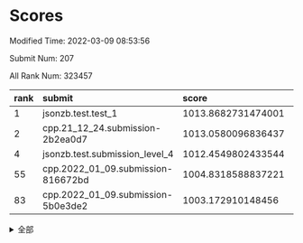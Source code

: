# Scores

Modified Time: 2022-03-09 08:53:56

Submit Num: 207

All Rank Num: 323457

| rank |               submit               |       score        |       sigma        | pk_num |
| :--- | :--------------------------------- | :----------------- | :----------------- | :----- |
| 1    | jsonzb.test.test_1                 | 1013.8682731474001 | 0.8066858643351708 | 6253   |
| 2    | cpp.21_12_24.submission-2b2ea0d7   | 1013.0580096836437 | 0.8030076535142056 | 6251   |
| 4    | jsonzb.test.submission_level_4     | 1012.4549802433544 | 0.780911007393066  | 6250   |
| 55   | cpp.2022_01_09.submission-816672bd | 1004.8318588837221 | 0.7255012590755325 | 6254   |
| 83   | cpp.2022_01_09.submission-5b0e3de2 | 1003.172910148456  | 0.7065866699335802 | 6253   |


<details>
<summary>全部</summary>

| rank |                 submit                 |       score        |       sigma        | pk_num |
| :--- | :------------------------------------- | :----------------- | :----------------- | :----- |
| 1    | jsonzb.test.test_1                     | 1013.8682731474001 | 0.8066858643351708 | 6253   |
| 2    | cpp.21_12_24.submission-2b2ea0d7       | 1013.0580096836437 | 0.8030076535142056 | 6251   |
| 3    | gobigger.level_3.submission_level_3_1  | 1012.4693038457568 | 0.777727823774732  | 6246   |
| 4    | jsonzb.test.submission_level_4         | 1012.4549802433544 | 0.780911007393066  | 6250   |
| 5    | gobigger.level_3.submission_level_3_33 | 1011.4743518513366 | 0.7874851459507964 | 6253   |
| 6    | gobigger.level_3.submission_level_3_14 | 1011.4499768217469 | 0.7548980865725099 | 6251   |
| 7    | gobigger.level_3.submission_level_3_10 | 1011.4481555509393 | 0.8002310920446604 | 6246   |
| 8    | gobigger.level_3.submission_level_3_41 | 1011.4360909966307 | 0.791263398114874  | 6255   |
| 9    | gobigger.level_3.submission_level_3_26 | 1011.2887496281452 | 0.7648028846286689 | 6249   |
| 10   | gobigger.level_3.submission_level_3_46 | 1011.0545206533992 | 0.7677310912221122 | 6247   |
| 11   | gobigger.level_3.submission_level_3_2  | 1010.9828402655152 | 0.7714212551178492 | 6249   |
| 12   | gobigger.level_3.submission_level_3_5  | 1010.9155028970991 | 0.7867987094679113 | 6250   |
| 13   | gobigger.level_3.submission_level_3_17 | 1010.8696709652554 | 0.7789528919697833 | 6251   |
| 14   | gobigger.level_3.submission_level_3_21 | 1010.638336523727  | 0.7627591359032796 | 6247   |
| 15   | gobigger.level_3.submission_level_3_19 | 1010.5825558244691 | 0.7809224236814338 | 6247   |
| 16   | gobigger.level_3.submission_level_3_44 | 1010.5568945256788 | 0.7683889161561491 | 6244   |
| 17   | gobigger.level_3.submission_level_3_9  | 1010.5550688740614 | 0.7474432125489272 | 6249   |
| 18   | gobigger.level_3.submission_level_3_6  | 1010.5450829350633 | 0.7548792233678159 | 6248   |
| 19   | gobigger.level_3.submission_level_3_8  | 1010.3467971738784 | 0.7349226453927481 | 6245   |
| 20   | gobigger.level_3.submission_level_3_47 | 1010.3404172941969 | 0.7604706674731285 | 6248   |
| 21   | gobigger.level_3.submission_level_3_48 | 1010.3120089606589 | 0.7522485706079386 | 6248   |
| 22   | gobigger.level_3.submission_level_3_31 | 1010.258865009146  | 0.7667116031016444 | 6253   |
| 23   | gobigger.level_3.submission_level_3_7  | 1010.121189253864  | 0.7649732151285208 | 6252   |
| 24   | gobigger.level_3.submission_level_3_11 | 1010.1051762546424 | 0.7547294379259201 | 6251   |
| 25   | gobigger.level_3.submission_level_3_40 | 1010.0905056602004 | 0.7624451908362414 | 6249   |
| 26   | gobigger.level_3.submission_level_3_27 | 1009.8909330581955 | 0.7729419546116335 | 6255   |
| 27   | gobigger.level_3.submission_level_3_49 | 1009.7775356781924 | 0.7582600113007841 | 6249   |
| 28   | gobigger.level_3.submission_level_3_45 | 1009.7712772587923 | 0.7629279838441838 | 6250   |
| 29   | gobigger.level_3.submission_level_3_37 | 1009.7521762166916 | 0.7759361680985338 | 6250   |
| 30   | gobigger.level_3.submission_level_3_39 | 1009.7430271726428 | 0.754432361839273  | 6252   |
| 31   | gobigger.level_3.submission_level_3_3  | 1009.7427651264046 | 0.7535848038951511 | 6251   |
| 32   | gobigger.level_3.submission_level_3_30 | 1009.6238380132899 | 0.7761331293736744 | 6251   |
| 33   | gobigger.level_3.submission_level_3_18 | 1009.5582030407838 | 0.7700400326465731 | 6251   |
| 34   | gobigger.level_3.submission_level_3_12 | 1009.5440110879506 | 0.7481182441512775 | 6253   |
| 35   | gobigger.level_3.submission_level_3_25 | 1009.4891968260112 | 0.7446551351650114 | 6251   |
| 36   | gobigger.level_3.submission_level_3_28 | 1009.4810251809455 | 0.7774910624368958 | 6251   |
| 37   | gobigger.level_3.submission_level_3_16 | 1009.4627525543492 | 0.7427849485650059 | 6249   |
| 38   | gobigger.level_3.submission_level_3_29 | 1009.441594482511  | 0.7397346182452602 | 6253   |
| 39   | gobigger.level_3.submission_level_3_35 | 1009.2949317268551 | 0.7475477631880041 | 6248   |
| 40   | gobigger.level_3.submission_level_3_0  | 1009.1312805332975 | 0.7373151060924832 | 6252   |
| 41   | gobigger.level_3.submission_level_3_15 | 1009.0935894706413 | 0.7516643900952285 | 6251   |
| 42   | gobigger.level_3.submission_level_3_36 | 1009.0515853897612 | 0.7441446338283004 | 6243   |
| 43   | gobigger.level_3.submission_level_3_43 | 1009.044278591839  | 0.7555660170619487 | 6248   |
| 44   | gobigger.level_3.submission_level_3_34 | 1009.0364982974833 | 0.7613231790401195 | 6246   |
| 45   | gobigger.level_3.submission_level_3_20 | 1008.9536596706477 | 0.7457636564667521 | 6253   |
| 46   | gobigger.level_3.submission_level_3_4  | 1008.8666039999632 | 0.7485385244085688 | 6252   |
| 47   | gobigger.level_3.submission_level_3_22 | 1008.7364177021966 | 0.7482695871834425 | 6244   |
| 48   | gobigger.level_3.submission_level_3_23 | 1008.7316444317097 | 0.7615644221533185 | 6255   |
| 49   | gobigger.level_3.submission_level_3_13 | 1008.6714044446759 | 0.7378537002754962 | 6254   |
| 50   | gobigger.level_3.submission_level_3_24 | 1008.4946719276771 | 0.7706187356712532 | 6256   |
| 51   | gobigger.level_3.submission_level_3_32 | 1008.3620018169372 | 0.7585816045377465 | 6249   |
| 52   | gobigger.level_3.submission_level_3_42 | 1008.3498241545726 | 0.7439433507088967 | 6249   |
| 53   | gobigger.level_3.submission_level_3_38 | 1008.139898242099  | 0.741704643479226  | 6249   |
| 54   | gobigger.level_1.submission_level_1_4  | 1004.874181479344  | 0.7227743671211734 | 6252   |
| 55   | cpp.2022_01_09.submission-816672bd     | 1004.8318588837221 | 0.7255012590755325 | 6254   |
| 56   | gobigger.level_1.submission_level_1_33 | 1004.7232047596226 | 0.7386977484362401 | 6247   |
| 57   | gobigger.level_1.submission_level_1_42 | 1004.5110126551444 | 0.719000928073659  | 6247   |
| 58   | gobigger.level_1.submission_level_1_17 | 1004.5000228773247 | 0.7192421100335945 | 6253   |
| 59   | gobigger.level_1.submission_level_1_38 | 1004.3766239568049 | 0.7120515902946958 | 6248   |
| 60   | gobigger.level_1.submission_level_1_0  | 1004.2945710211743 | 0.7249385262102703 | 6248   |
| 61   | gobigger.level_1.submission_level_1_18 | 1004.176726054667  | 0.7112812606648398 | 6253   |
| 62   | gobigger.level_1.submission_level_1_1  | 1004.1294672507792 | 0.7142892053544617 | 6258   |
| 63   | gobigger.level_1.submission_level_1_37 | 1004.0016742264187 | 0.7111630850776305 | 6253   |
| 64   | gobigger.level_1.submission_level_1_24 | 1003.8913213739113 | 0.7155451462313284 | 6245   |
| 65   | gobigger.level_1.submission_level_1_11 | 1003.8814449505526 | 0.7240176332139678 | 6251   |
| 66   | gobigger.level_1.submission_level_1_40 | 1003.8428151335845 | 0.7212913532223438 | 6248   |
| 67   | gobigger.level_1.submission_level_1_8  | 1003.82110108923   | 0.72165116388041   | 6251   |
| 68   | gobigger.level_1.submission_level_1_15 | 1003.7470678917105 | 0.7276028385871445 | 6248   |
| 69   | gobigger.level_1.submission_level_1_7  | 1003.7408730444953 | 0.7139351436208045 | 6252   |
| 70   | gobigger.level_1.submission_level_1_36 | 1003.7119994655707 | 0.7257077646963789 | 6252   |
| 71   | gobigger.level_1.submission_level_1_20 | 1003.7028219258804 | 0.7152591554222533 | 6245   |
| 72   | gobigger.level_1.submission_level_1_13 | 1003.660820364612  | 0.7024037214793263 | 6248   |
| 73   | gobigger.level_1.submission_level_1_49 | 1003.6559570674341 | 0.7124425332191396 | 6250   |
| 74   | gobigger.level_1.submission_level_1_23 | 1003.652448614477  | 0.7240346420032039 | 6249   |
| 75   | gobigger.level_1.submission_level_1_29 | 1003.6076830897891 | 0.7126220129503898 | 6247   |
| 76   | gobigger.level_1.submission_level_1_31 | 1003.5409855006357 | 0.7164940116728464 | 6246   |
| 77   | gobigger.level_1.submission_level_1_3  | 1003.5101486983322 | 0.7227840647376719 | 6250   |
| 78   | gobigger.level_1.submission_level_1_39 | 1003.4460639662447 | 0.7099872324162348 | 6251   |
| 79   | gobigger.level_1.submission_level_1_5  | 1003.2885381379292 | 0.7157259908749589 | 6247   |
| 80   | gobigger.level_1.submission_level_1_2  | 1003.2501095931677 | 0.7125379801369328 | 6248   |
| 81   | gobigger.level_1.submission_level_1_47 | 1003.2126742563562 | 0.7140656295794666 | 6250   |
| 82   | gobigger.level_1.submission_level_1_22 | 1003.1985755466952 | 0.7172944801811271 | 6248   |
| 83   | cpp.2022_01_09.submission-5b0e3de2     | 1003.172910148456  | 0.7065866699335802 | 6253   |
| 84   | gobigger.level_1.submission_level_1_28 | 1003.1721210152924 | 0.7220026103477165 | 6253   |
| 85   | gobigger.level_1.submission_level_1_14 | 1003.1686054049953 | 0.7198774764812582 | 6250   |
| 86   | gobigger.level_1.submission_level_1_16 | 1003.0847885220251 | 0.7186778985164239 | 6250   |
| 87   | gobigger.level_1.submission_level_1_44 | 1003.080274192488  | 0.7144625583878546 | 6246   |
| 88   | gobigger.level_1.submission_level_1_34 | 1003.0477438163083 | 0.7152989391270553 | 6250   |
| 89   | gobigger.level_1.submission_level_1_19 | 1003.031198791131  | 0.7258393184020163 | 6252   |
| 90   | gobigger.level_1.submission_level_1_10 | 1003.0091482953029 | 0.7106771494945211 | 6253   |
| 91   | gobigger.level_1.submission_level_1_30 | 1002.9520804933322 | 0.71946654828274   | 6248   |
| 92   | gobigger.level_1.submission_level_1_43 | 1002.8734933885761 | 0.7012185226787085 | 6250   |
| 93   | gobigger.level_1.submission_level_1_6  | 1002.7994756584667 | 0.7226485819248591 | 6248   |
| 94   | gobigger.level_1.submission_level_1_25 | 1002.7049069635852 | 0.7217064240366834 | 6252   |
| 95   | gobigger.level_1.submission_level_1_45 | 1002.6935980885601 | 0.7184626322957174 | 6252   |
| 96   | gobigger.level_1.submission_level_1_9  | 1002.6735701362176 | 0.7046185478781184 | 6247   |
| 97   | gobigger.level_1.submission_level_1_35 | 1002.5549197313259 | 0.7137798666357063 | 6252   |
| 98   | gobigger.level_1.submission_level_1_46 | 1002.5375793885732 | 0.7178791224549403 | 6251   |
| 99   | gobigger.level_1.submission_level_1_21 | 1002.3924581793873 | 0.7119379092586868 | 6248   |
| 100  | gobigger.level_1.submission_level_1_41 | 1002.3851360344238 | 0.7208633484568493 | 6251   |
| 101  | gobigger.level_1.submission_level_1_12 | 1002.2172819871859 | 0.7039937110586999 | 6251   |
| 102  | gobigger.level_1.submission_level_1_32 | 1002.1315651528524 | 0.7230726930191006 | 6251   |
| 103  | gobigger.level_1.submission_level_1_27 | 1002.1298513864554 | 0.7157333118371806 | 6252   |
| 104  | gobigger.level_1.submission_level_1_48 | 1001.9218362440805 | 0.6999050923623262 | 6253   |
| 105  | gobigger.level_1.submission_level_1_26 | 1001.4505979719254 | 0.7104929140904969 | 6250   |
| 106  | gobigger.random.submission_random_39   | 997.7814899036327  | 0.7052511012809118 | 6250   |
| 107  | gobigger.random.submission_random_7    | 997.2197214047809  | 0.7069923053477296 | 6252   |
| 108  | gobigger.random.submission_random_24   | 997.1438122911202  | 0.7061876951077297 | 6256   |
| 109  | gobigger.random.submission_random_23   | 997.0881823334455  | 0.7085893409583426 | 6250   |
| 110  | gobigger.random.submission_random_46   | 996.9051064922293  | 0.7103500281450589 | 6248   |
| 111  | gobigger.random.submission_random_28   | 996.8845374905244  | 0.7051610219289325 | 6255   |
| 112  | gobigger.random.submission_random_8    | 996.5919696399524  | 0.7062212846028041 | 6254   |
| 113  | gobigger.random.submission_random_49   | 996.587066115547   | 0.7159647695507684 | 6247   |
| 114  | gobigger.random.submission_random_29   | 996.5134262616384  | 0.7025750878594099 | 6248   |
| 115  | gobigger.random.submission_random_19   | 996.5045654867894  | 0.7136523253229881 | 6253   |
| 116  | gobigger.random.submission_random_20   | 996.45480450135    | 0.70521177005014   | 6248   |
| 117  | gobigger.random.submission_random_35   | 996.2940995526473  | 0.7039776390223623 | 6252   |
| 118  | gobigger.random.submission_random_15   | 996.2755501848095  | 0.7083449855188796 | 6252   |
| 119  | gobigger.random.submission_random_32   | 996.2622949050862  | 0.700833808134015  | 6250   |
| 120  | gobigger.random.submission_random_47   | 996.2128950244869  | 0.710968768073345  | 6249   |
| 121  | gobigger.random.submission_random_34   | 996.1687845872923  | 0.7079356348601044 | 6254   |
| 122  | gobigger.random.submission_random_12   | 996.1595572193471  | 0.7155320606356981 | 6257   |
| 123  | gobigger.random.submission_random_1    | 996.1135191812455  | 0.7092301199359351 | 6249   |
| 124  | gobigger.random.submission_random_31   | 996.0504094459807  | 0.7076535850723464 | 6251   |
| 125  | gobigger.random.submission_random_42   | 996.0275725438332  | 0.7062087281885042 | 6249   |
| 126  | gobigger.random.submission_random_25   | 996.0005855291863  | 0.7181830496056767 | 6251   |
| 127  | gobigger.random.submission_random_13   | 995.9880257321623  | 0.7047392595036406 | 6252   |
| 128  | gobigger.random.submission_random_5    | 995.9879672017971  | 0.7050531705103218 | 6251   |
| 129  | gobigger.random.submission_random_30   | 995.9788965794746  | 0.7033899136021976 | 6251   |
| 130  | gobigger.random.submission_random_40   | 995.9694048203239  | 0.7079206320378499 | 6250   |
| 131  | gobigger.random.submission_random_37   | 995.9321389629188  | 0.7076032058465136 | 6251   |
| 132  | gobigger.random.submission_random_0    | 995.8945907730027  | 0.7174304481972512 | 6249   |
| 133  | gobigger.random.submission_random_36   | 995.8681577005384  | 0.7047506022771088 | 6253   |
| 134  | gobigger.random.submission_random_22   | 995.8404829765241  | 0.7176587132689966 | 6255   |
| 135  | gobigger.random.submission_random_45   | 995.8200901183059  | 0.7094311914507347 | 6251   |
| 136  | gobigger.random.submission_random_33   | 995.8001716946387  | 0.7158635004656788 | 6251   |
| 137  | gobigger.random.submission_random_26   | 995.7812300876166  | 0.7143533352705413 | 6248   |
| 138  | gobigger.random.submission_random_17   | 995.7585253412454  | 0.7098051532722072 | 6250   |
| 139  | gobigger.random.submission_random_11   | 995.7095011479378  | 0.7093688809782155 | 6252   |
| 140  | gobigger.random.submission_random_14   | 995.7035981774707  | 0.7188415892971625 | 6248   |
| 141  | gobigger.random.submission_random_41   | 995.6585670744215  | 0.7018228240087091 | 6249   |
| 142  | gobigger.random.submission_random_6    | 995.6257732448763  | 0.6963899376118795 | 6250   |
| 143  | gobigger.random.submission_random_21   | 995.5619332999233  | 0.706369247962567  | 6252   |
| 144  | gobigger.random.submission_random_9    | 995.5390079815871  | 0.7128933572049901 | 6257   |
| 145  | gobigger.random.submission_random_3    | 995.4966135756149  | 0.7296493251615757 | 6248   |
| 146  | gobigger.random.submission_random_27   | 995.3774758816734  | 0.7200022025195243 | 6249   |
| 147  | gobigger.random.submission_random_18   | 995.2934580322088  | 0.7250020387521048 | 6252   |
| 148  | gobigger.random.submission_random_16   | 995.2652172226426  | 0.7189511463626661 | 6252   |
| 149  | gobigger.random.submission_random_10   | 995.1677959620681  | 0.6987487360308358 | 6252   |
| 150  | gobigger.random.submission_random_44   | 995.1028960158436  | 0.6964794664010929 | 6250   |
| 151  | gobigger.random.submission_random_43   | 995.0653277829075  | 0.7211148384718377 | 6248   |
| 152  | gobigger.random.submission_random_2    | 995.0357944658565  | 0.6967802390699399 | 6250   |
| 153  | gobigger.random.submission_random_48   | 994.8083198022857  | 0.7187146242516176 | 6251   |
| 154  | gobigger.random.submission_random_38   | 994.7812599330941  | 0.7071773308551648 | 6249   |
| 155  | gobigger.level_2.submission_level_2_7  | 994.4378327621699  | 0.74311309183431   | 6252   |
| 156  | gobigger.random.submission_random_4    | 994.3974416768465  | 0.7331423006695388 | 6249   |
| 157  | gobigger.level_2.submission_level_2_20 | 993.8275386798623  | 0.7266104727686645 | 6252   |
| 158  | gobigger.level_2.submission_level_2_31 | 993.5363055921491  | 0.7326975266036353 | 6253   |
| 159  | gobigger.level_2.submission_level_2_13 | 993.4770579920887  | 0.7165789094471283 | 6253   |
| 160  | gobigger.level_2.submission_level_2_45 | 993.4760549166919  | 0.7439510332658665 | 6250   |
| 161  | gobigger.level_2.submission_level_2_12 | 993.3644721218685  | 0.7379824730017446 | 6252   |
| 162  | gobigger.level_2.submission_level_2_10 | 993.3214948771799  | 0.733641690757409  | 6246   |
| 163  | gobigger.level_2.submission_level_2_2  | 993.0931348316291  | 0.7190129361549878 | 6251   |
| 164  | gobigger.level_2.submission_level_2_30 | 993.0319493213844  | 0.735875662077294  | 6251   |
| 165  | gobigger.level_2.submission_level_2_47 | 992.996425167909   | 0.738744017974468  | 6247   |
| 166  | gobigger.level_2.submission_level_2_9  | 992.9882976181053  | 0.7401126672563578 | 6249   |
| 167  | gobigger.level_2.submission_level_2_0  | 992.7973989933247  | 0.7513126055223818 | 6248   |
| 168  | gobigger.level_2.submission_level_2_41 | 992.7335406150635  | 0.7345598344217743 | 6256   |
| 169  | gobigger.level_2.submission_level_2_49 | 992.6953396181058  | 0.7462354737900744 | 6250   |
| 170  | gobigger.level_2.submission_level_2_37 | 992.6220686629748  | 0.7457978312908939 | 6252   |
| 171  | gobigger.level_2.submission_level_2_26 | 992.5822285226267  | 0.7371802879585964 | 6247   |
| 172  | gobigger.level_2.submission_level_2_36 | 992.578838336293   | 0.754374308048931  | 6256   |
| 173  | gobigger.level_2.submission_level_2_46 | 992.5562976238149  | 0.7467967237625316 | 6253   |
| 174  | gobigger.level_2.submission_level_2_32 | 992.5037668716247  | 0.7400851901112836 | 6249   |
| 175  | gobigger.level_2.submission_level_2_40 | 992.4270151247707  | 0.7433369828207256 | 6254   |
| 176  | gobigger.level_2.submission_level_2_18 | 992.4266533454229  | 0.748735863536001  | 6255   |
| 177  | gobigger.level_2.submission_level_2_5  | 992.2145298969301  | 0.7327934053065099 | 6247   |
| 178  | gobigger.level_2.submission_level_2_16 | 992.1894222395025  | 0.7527719686185984 | 6254   |
| 179  | gobigger.level_2.submission_level_2_25 | 992.1762071366999  | 0.7425218316052857 | 6255   |
| 180  | gobigger.level_2.submission_level_2_19 | 992.1341692696077  | 0.7432195484015921 | 6249   |
| 181  | gobigger.level_2.submission_level_2_8  | 992.129982861841   | 0.7532821776761113 | 6248   |
| 182  | gobigger.level_2.submission_level_2_42 | 992.0362691863849  | 0.7567479034242821 | 6252   |
| 183  | gobigger.level_2.submission_level_2_22 | 992.0191912714951  | 0.7210393425986585 | 6252   |
| 184  | gobigger.level_2.submission_level_2_3  | 992.009096189922   | 0.7516229445234655 | 6252   |
| 185  | gobigger.level_2.submission_level_2_17 | 991.973412842729   | 0.7451317958586928 | 6248   |
| 186  | gobigger.level_2.submission_level_2_29 | 991.9324260989072  | 0.7466544735050046 | 6248   |
| 187  | gobigger.level_2.submission_level_2_23 | 991.869921769353   | 0.7443592553627061 | 6247   |
| 188  | gobigger.level_2.submission_level_2_33 | 991.863090360541   | 0.7529524925463948 | 6250   |
| 189  | gobigger.level_2.submission_level_2_38 | 991.854673512655   | 0.7393434362277477 | 6255   |
| 190  | gobigger.level_2.submission_level_2_43 | 991.8390552863278  | 0.7516137867806935 | 6246   |
| 191  | gobigger.level_2.submission_level_2_44 | 991.7524229617327  | 0.7720858314250195 | 6249   |
| 192  | gobigger.level_2.submission_level_2_11 | 991.7416768134614  | 0.7651511797671025 | 6251   |
| 193  | gobigger.level_2.submission_level_2_21 | 991.735320455522   | 0.7452651607872393 | 6253   |
| 194  | gobigger.level_2.submission_level_2_15 | 991.7267322967617  | 0.7475794313149341 | 6250   |
| 195  | gobigger.level_2.submission_level_2_28 | 991.6133429345115  | 0.7488979508645206 | 6249   |
| 196  | gobigger.level_2.submission_level_2_14 | 991.5816298327672  | 0.7577919534213536 | 6250   |
| 197  | gobigger.level_2.submission_level_2_48 | 991.2816883848245  | 0.7617600885276222 | 6251   |
| 198  | gobigger.level_2.submission_level_2_34 | 991.2575428549675  | 0.7431231608869374 | 6251   |
| 199  | gobigger.level_2.submission_level_2_1  | 991.1304663427908  | 0.7431405176626308 | 6246   |
| 200  | gobigger.level_2.submission_level_2_4  | 991.0424779083288  | 0.7465490746515144 | 6256   |
| 201  | gobigger.level_2.submission_level_2_35 | 990.9197210164118  | 0.7548808348896854 | 6248   |
| 202  | gobigger.level_2.submission_level_2_24 | 990.6875100830017  | 0.75934203149266   | 6248   |
| 203  | gobigger.level_2.submission_level_2_39 | 990.6291638053915  | 0.7763066508874172 | 6246   |
| 204  | gobigger.level_2.submission_level_2_27 | 990.5281779045827  | 0.7670710876978802 | 6252   |
| 205  | gobigger.level_2.submission_level_2_6  | 990.4190840473162  | 0.7783775673099121 | 6255   |
| 206  | gobigger.none.submission_none_0        | 978.931658157366   | 1.2345991192602872 | 6248   |
| 207  | gobigger.none.submission_none_1        | 976.3568363972169  | 1.4108476023485623 | 6255   |

</details>